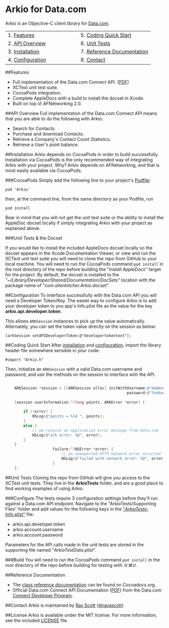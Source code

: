 Arkio for Data.com
===========================
Arkio is an Objective-C client library for [Data.com](http://data.com).

<table width="100%" border=0>
	<tr>
		<td width="50%">1. <a href="#features">Features</a></td><td>5. <a href="#quickstart">Coding Quick Start</a></td>
	</tr>
	<tr>
		<td>2. <a href="#overview">API Overview</a></td><td>6. <a href="#unittests">Unit Tests</a></td>
	</tr>
	<tr>
		<td>3. <a href="#installation">Installation</a></td><td>7. <a href="#referencedocs">Reference Documentation</a></td>
	</tr>
	<tr>
		<td>4. <a href="#configuration">Configuration</a></td><td>8. <a href="#contact">Contact</a></td>
	</tr>

</table>

##<a name="features">Features</a>
- Full implementation of the Data.com Connect API. ([PDF](http://www.data.com/export/sites/data/common/assets/pdf/DS_Datadotcom_Connect_API_Docs.pdf)) 
- XCText unit test suite.
- CocoaPods integration.
- Complete AppleDocs with a build to install the docset in Xcode.
- Built on top of AFNetworking 2.0.

##<a name="overview">API Overview</a>
Full implementation of the Data.com Connect API means that you are able to do the following with Arkio:

- Search for Contacts.
- Purchase and download Contacts.
- Retrieve a Company's Contact Count Statistics.
- Retrieve a User's point balance.


##<a name="installation">Installation</a>
Arkio depends on CocoaPods in order to build successfully. Installation via CocoaPods is the only recommended way of integrating Arkio with your project. Why? Arkio depends on AFNetworking, and that is most easily available via CocoaPods. 

###CocoaPods 
Simply add the following line to your project's [Podfile](http://docs.cocoapods.org/podfile.html):

```
pod 'Arkio'
```
then, at the command line, from the same directory as your Podfile, run
 
```
pod install
```

Bear in mind that you will not get the unit test suite or the ability to install the AppleDoc docset locally if simply integrating Arkio with your project as explained above. 

###Unit Tests & the Docset

If you would like to install the included AppleDocs docset locally so the docset appears in the Xcode Documentation Viewer, or view and run the XCTest unit test suite you will need to clone the repo from GitHub to your local machine. You will need to run the CocoaPods command `pod install` in the root directory of the repo before building the "*Install AppleDocs*" target for the project. By default, the docset is installed to the *"~/Library/Developer/Shared/Documentation/DocSets"* location with the package name of "*com.alienhitcher.Arkio.docset*".



##<a name="configuration">Configuration</a>
To interface successfully with the Data.com API you will need a Developer Token/Key. The easiet way to configure Arkio is to add your developer token to you app's Info.plist file as the value for the key **arkio.api.developer.token**.

This allows `ARKSession` instances to pick up the value automatically. Alternately, you can set the token value directly on the session as below:

```
[arkSession setAPIDeveloperToken:@"developertokentext"];
```

##<a name="quickstart">Coding Quick Start</a>
After <a href="#installation">installation</a> and <a href="#configuration">configuration</a>, import the library header file somewhere sensible in your code:

```
#import "Arkio.h"
```
Then, initialize an `ARKSession` with a valid Data.com username and password, and use the methods on the session to interface with the API.

```objective-c

    ARKSession *session = [[ARKSession alloc] initWithUsername:@"me@example.com" 
    												  password:@"foobar"];
    												  
    [session userInformation:^(long points, ARKError *error) {
        
        if (!error) {
            NSLog(@"points = %ld ", points);
        }
        else {
            // we receive an application error message from Data.com
            NSLog(@"ark error: %@", error);
        }
    }
                     failure:^(NSError *error) {
                         // an unexpected HTTP network error occurred
                         NSLog(@"failed with network error: %@", error);
                     }
    ];

```

##<a name="unittests">Unit Tests</a>
Cloning the repo from GitHub will give you access to the XCTest unit tests. They live in the 
**ArkioTests** folder, and are a good place to find working examples of using Arkio. 

###Configure
The tests require 3 configuration settings before they'll run against a Data.com API endpoint. Navigate to the "ArkioTests/Supporting Files" folder and add values for the following keys in the ["*ArkioTests-Info.plist*"](ArkioTests/ArkioTests-Info.plist) file:

- arkio.api.developer.token
- arkio.account.username
- arkio.account.password

Parameters for the API calls made in the unit tests are stored in the supporting file named "*ArkioTestData.plist*".

###Build
You will need to run the CocoaPods command `pod install` in the root directory of the repo before building for testing with ⇧⌘U. 

##<a name="referencedocs">Reference Documentation</a>

- The [class reference documentation](http://cocoadocs.org/docsets/Arkio/) can be found on Cocoadocs.org.
- Official Data.com Connect API Documentation ([PDF](http://www.data.com/export/sites/data/common/assets/pdf/DS_Datadotcom_Connect_API_Docs.pdf)) from the Data.com [Connect Developer Program](http://www.data.com/data-resources/connect-developer/index.jsp).

##<a name="contact">Contact</a>
Arkio is maintained by [Ray Scott](https://github.com/rayascott) ([@rayascott](http://www.twitter.com/rayascott)).

##<a name="license">License</a>
Arkio is available under the MIT license. For more information, see the included [LICENSE](./LICENSE) file.
